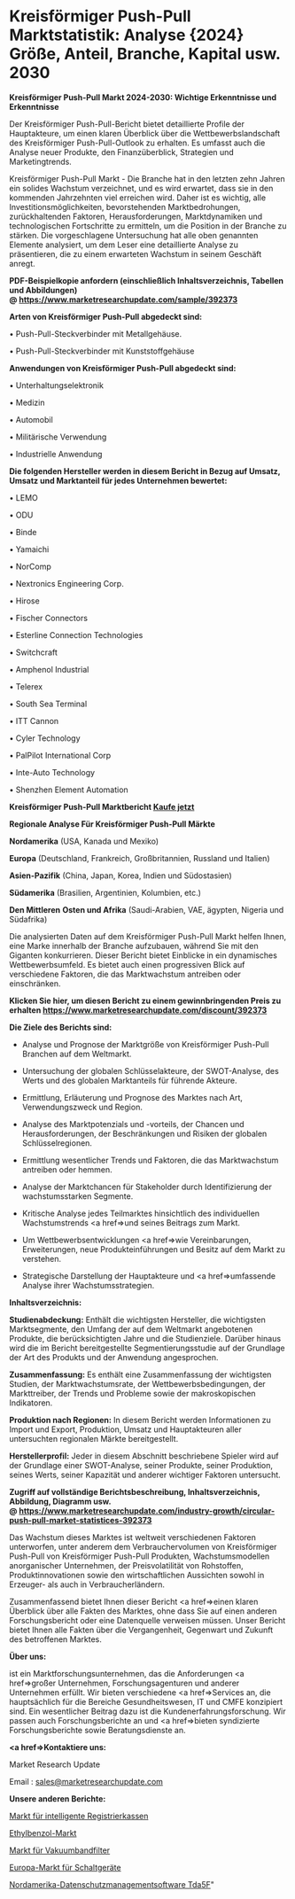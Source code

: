 # Kreisförmiger Push-Pull Marktstatistik: Analyse {2024} Größe, Anteil, Branche, Kapital usw. 2030

<strong>Kreisförmiger Push-Pull Markt 2024-2030: Wichtige Erkenntnisse und Erkenntnisse</strong>

Der Kreisförmiger Push-Pull-Bericht bietet detaillierte Profile der Hauptakteure, um einen klaren Überblick über die Wettbewerbslandschaft des Kreisförmiger Push-Pull-Outlook zu erhalten. Es umfasst auch die Analyse neuer Produkte, den Finanzüberblick, Strategien und Marketingtrends.

Kreisförmiger Push-Pull Markt - Die Branche hat in den letzten zehn Jahren ein solides Wachstum verzeichnet, und es wird erwartet, dass sie in den kommenden Jahrzehnten viel erreichen wird. Daher ist es wichtig, alle Investitionsmöglichkeiten, bevorstehenden Marktbedrohungen, zurückhaltenden Faktoren, Herausforderungen, Marktdynamiken und technologischen Fortschritte zu ermitteln, um die Position in der Branche zu stärken. Die vorgeschlagene Untersuchung hat alle oben genannten Elemente analysiert, um dem Leser eine detaillierte Analyse zu präsentieren, die zu einem erwarteten Wachstum in seinem Geschäft anregt.

<strong><b>PDF-Beispielkopie anfordern (einschließlich Inhaltsverzeichnis, Tabellen und Abbildungen) @ </b></strong><strong><a href=https://www.marketresearchupdate.com/sample/392373><strong>https://www.marketresearchupdate.com/sample/392373</u></a></strong></strong>

<strong>Arten von Kreisförmiger Push-Pull abgedeckt sind:</strong>

• Push-Pull-Steckverbinder mit Metallgehäuse.

• Push-Pull-Steckverbinder mit Kunststoffgehäuse

<strong>Anwendungen von Kreisförmiger Push-Pull abgedeckt sind:</strong>

• Unterhaltungselektronik

• Medizin

• Automobil

• Militärische Verwendung

• Industrielle Anwendung

<strong>Die folgenden Hersteller werden in diesem Bericht in Bezug auf Umsatz, Umsatz und Marktanteil für jedes Unternehmen bewertet:</strong>

• LEMO

• ODU

• Binde

• Yamaichi

• NorComp

• Nextronics Engineering Corp.

• Hirose

• Fischer Connectors

• Esterline Connection Technologies

• Switchcraft

• Amphenol Industrial

• Telerex

• South Sea Terminal

• ITT Cannon

• Cyler Technology

• PalPilot International Corp

• Inte-Auto Technology

• Shenzhen Element Automation

<strong>Kreisförmiger Push-Pull Marktbericht <a href=https://www.marketresearchupdate.com/buynow/392373>Kaufe jetzt</a></strong>

<strong>Regionale Analyse Für Kreisförmiger Push-Pull Märkte</strong>

<strong>Nordamerika</strong> (USA, Kanada und Mexiko)

<strong>Europa</strong> (Deutschland, Frankreich, Großbritannien, Russland und Italien)

<strong>Asien-Pazifik</strong> (China, Japan, Korea, Indien und Südostasien)

<strong>Südamerika</strong> (Brasilien, Argentinien, Kolumbien, etc.)

<strong>Den Mittleren</strong> <strong>Osten und Afrika</strong> (Saudi-Arabien, VAE, ägypten, Nigeria und Südafrika)

Die analysierten Daten auf dem Kreisförmiger Push-Pull Markt helfen Ihnen, eine Marke innerhalb der Branche aufzubauen, während Sie mit den Giganten konkurrieren. Dieser Bericht bietet Einblicke in ein dynamisches Wettbewerbsumfeld. Es bietet auch einen progressiven Blick auf verschiedene Faktoren, die das Marktwachstum antreiben oder einschränken.

<strong>Klicken Sie hier, um diesen Bericht zu einem gewinnbringenden Preis zu erhalten
</strong><strong><a href=https://www.marketresearchupdate.com/discount/392373>https://www.marketresearchupdate.com/discount/392373</b></u></strong></a>

<strong>Die Ziele des Berichts sind:</strong>

- Analyse und Prognose der Marktgröße von Kreisförmiger Push-Pull Branchen auf dem Weltmarkt.

- Untersuchung der globalen Schlüsselakteure, der SWOT-Analyse, des Werts und des globalen Marktanteils für führende Akteure.

- Ermittlung, Erläuterung und Prognose des Marktes nach Art, Verwendungszweck und Region.

- Analyse des Marktpotenzials und -vorteils, der Chancen und Herausforderungen, der Beschränkungen und Risiken der globalen Schlüsselregionen.

- Ermittlung wesentlicher Trends und Faktoren, die das Marktwachstum antreiben oder hemmen.

- Analyse der Marktchancen für Stakeholder durch Identifizierung der wachstumsstarken Segmente.

- Kritische Analyse jedes Teilmarktes hinsichtlich des individuellen Wachstumstrends <a href=>und</a> seines Beitrags zum Markt.

- Um Wettbewerbsentwicklungen <a href=>wie</a> Vereinbarungen, Erweiterungen, neue Produkteinführungen und Besitz auf dem Markt zu verstehen.

- Strategische Darstellung der Hauptakteure und <a href=>umfas</a>sende Analyse ihrer Wachstumsstrategien.

<strong>Inhaltsverzeichnis:</strong>

<strong>Studienabdeckung:</strong> Enthält die wichtigsten Hersteller, die wichtigsten Marktsegmente, den Umfang der auf dem Weltmarkt angebotenen Produkte, die berücksichtigten Jahre und die Studienziele. Darüber hinaus wird die im Bericht bereitgestellte Segmentierungsstudie auf der Grundlage der Art des Produkts und der Anwendung angesprochen.

<strong>Zusammenfassung:</strong> Es enthält eine Zusammenfassung der wichtigsten Studien, der Marktwachstumsrate, der Wettbewerbsbedingungen, der Markttreiber, der Trends und Probleme sowie der makroskopischen Indikatoren.

<strong>Produktion nach Regionen:</strong> In diesem Bericht werden Informationen zu Import und Export, Produktion, Umsatz und Hauptakteuren aller untersuchten regionalen Märkte bereitgestellt.

<strong>Herstellerprofil:</strong> Jeder in diesem Abschnitt beschriebene Spieler wird auf der Grundlage einer SWOT-Analyse, seiner Produkte, seiner Produktion, seines Werts, seiner Kapazität und anderer wichtiger Faktoren untersucht.

<strong><b>Zugriff auf vollständige Berichtsbeschreibung, Inhaltsverzeichnis, Abbildung, Diagramm usw. @ </b></strong><strong><a href=https://www.marketresearchupdate.com/industry-growth/circular-push-pull-market-statistices-392373>https://www.marketresearchupdate.com/industry-growth/circular-push-pull-market-statistices-392373</a></strong>

Das Wachstum dieses Marktes ist weltweit verschiedenen Faktoren unterworfen, unter anderem dem Verbrauchervolumen von Kreisförmiger Push-Pull von Kreisförmiger Push-Pull Produkten, Wachstumsmodellen anorganischer Unternehmen, der Preisvolatilität von Rohstoffen, Produktinnovationen sowie den wirtschaftlichen Aussichten sowohl in Erzeuger- als auch in Verbraucherländern.

Zusammenfassend bietet Ihnen dieser Bericht <a href=>einen</a> klaren Überblick über alle Fakten des Marktes, ohne dass Sie auf einen anderen Forschungsbericht oder eine Datenquelle verweisen müssen. Unser Bericht bietet Ihnen alle Fakten über die Vergangenheit, Gegenwart und Zukunft des betroffenen Marktes.

<strong>Über uns:</strong>

 ist ein Marktforschungsunternehmen, das die Anforderungen <a href=>großer</a> Unternehmen, Forschungsagenturen und anderer Unternehmen erfüllt. Wir bieten verschiedene <a href=>Services</a> an, die hauptsächlich für die Bereiche Gesundheitswesen, IT und CMFE konzipiert sind. Ein wesentlicher Beitrag dazu ist die Kundenerfahrungsforschung. Wir passen auch Forschungsberichte an und <a href=>bieten</a> syndizierte Forschungsberichte sowie Beratungsdienste an.

<strong><a href=>Kontaktiere uns:</a></strong>

Market Research Update

Email : sales@marketresearchupdate.com

<strong>Unsere anderen Berichte:</strong>

<a href=https://www.linkedin.com/pulse/smart-cash-registers-market-opportunities-stay>Markt für intelligente Registrierkassen</a>

<a href=https://www.linkedin.com/pulse/ethyl-benzene-market-size-emerging-trends-consumption>Ethylbenzol-Markt</a>

<a href=https://www.linkedin.com/pulse/vacuum-belt-filters-market-sizing-up-anticipating-trends>Markt für Vakuumbandfilter</a>

<a href=https://www.linkedin.com/pulse/europe-switch-gear-market-trends-2023-updated>Europa-Markt für Schaltgeräte</a>

<a href=https://www.linkedin.com/pulse/north-america-privacy-management-software-tda5f/>Nordamerika-Datenschutzmanagementsoftware Tda5F</a>"
